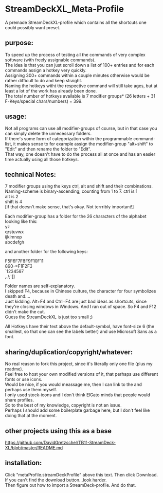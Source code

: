 # StreamDeckXL_Meta-Profile
A premade StreamDeckXL-profile which contains all the shortcuts one could possibly want preset.

## purpose:
To speed up the process of testing all the commands of very complex software (with freely assignable commands).  
The idea is that you can just scroll down a list of 100+ entries and for each commands assign a hotkey very quickly.  
Assigning 300+ commands within a couple minutes otherwise would be rather difficult to do and keep straight.  
Naming the hotkeys witht the respective command will still take ages, but at least a lot of the work has already been done.  
The total number of hotkeys available is 7 modifier groups* (26 letters + 31 F-Keys/special chars/numbers) = 399.  

## usage:

Not all programs can use all modifier-groups of course, but in that case you can simply delete the unnecessary folders.  
If there's some form of categorization within the programmable command-list, it makes sense to for example assign the modifier-group "alt+shift" to "Edit" and then rename the folder to "Edit".  
That way, one doesn't have to do the process all at once and has an easier time actually using all those hotkeys.  

## technical Notes:

7 modifier groups using the keys ctrl, alt and shift and their combinations.
Naming-scheme is binary-ascending, counting from 1 to 7.
ctrl is 1  
alt is 2  
shift is 4  
[if that doesn't make sense, that's okay. Not terrribly important!]

Each modifier-group has a folder for the 26 characters of the alphabet looking like this:  
      yz  
qrstuvwx  
ijklmnop  
abcdefgh  

and another folder for the following keys:

F5F6F7F8F9F10F11  
890-=F1F2F3  
`1234567  
,./;'\[]  

Folder names are self-explanatory.  
I skipped F4, because in Chinese culture, the character for four symbolizes death and....  
Just kidding. Alt+F4 and Ctrl+F4 are just bad ideas as shortcuts, since they're closing windows in Windows.
And I ran out of space. So F4 and F12 didn't make the cut.  
Guess the StreamDeckXL is just too small ;)

All Hotkeys have their text above the default-symbol, have font-size 6 (the smallest, so that one can see the labels better)
and use Microsoft Sans as a font.

## sharing/duplication/copyright/whatever:

No real reason to fork this project, since it's literally only one file (plus my readme).  
Feel free to host your own modified versions of it, that perhaps use different fonts or use icons.  
Would be nice, if you would meassage me, then I can link to the and perhaps use them myself.  
I only used stock-icons and I don't think ElGato minds that people would share profiles.  
So to the best of my knowledge, copyright is not an issue.  
Perhaps I should add some boilerplate garbage here, but I don't feel like doing that at the moment.  

## other projects using this as a base
https://github.com/DavidGretzschel/TB11-StreamDeck-XL/blob/master/README.md


## installation:

Click "metaProfile.streamDeckProfile" above this text. Then click Download.  
If you can't find the download button...look harder.    
Then figure out how to import a StreamDeck-profile. And do that.
